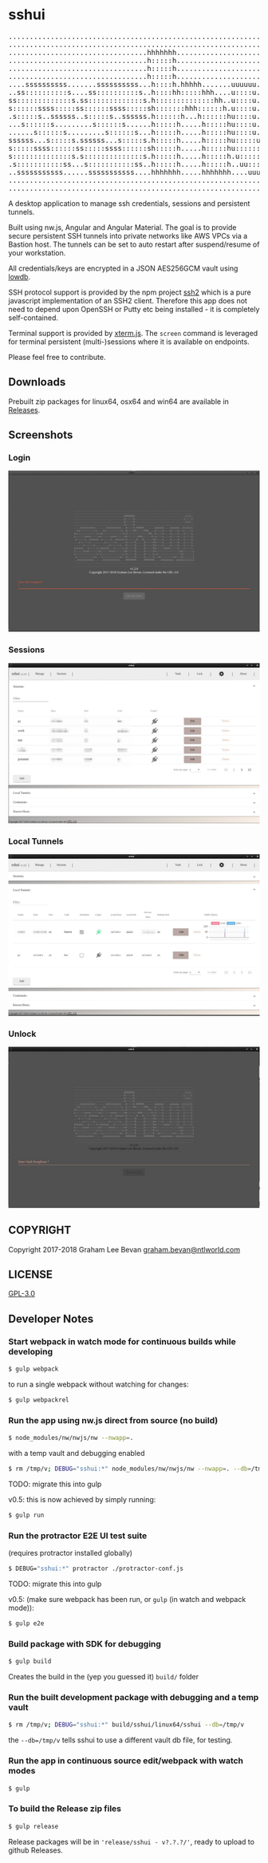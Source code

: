 # sshui
<pre>
...............................................................................
...............................................................................
.................................hhhhhhh.................................iiii..
.................................h:::::h................................i::::i.
.................................h:::::h.................................iiii..
.................................h:::::h.......................................
....ssssssssss.......ssssssssss...h::::h.hhhhh.......uuuuuu....uuuuuu..iiiiiii.
..ss::::::::::s....ss::::::::::s..h::::hh:::::hhh....u::::u....u::::u..i:::::i.
ss:::::::::::::s.ss:::::::::::::s.h::::::::::::::hh..u::::u....u::::u...i::::i.
s::::::ssss:::::ss::::::ssss:::::sh:::::::hhh::::::h.u::::u....u::::u...i::::i.
.s:::::s..ssssss..s:::::s..ssssss.h::::::h...h::::::hu::::u....u::::u...i::::i.
...s::::::s.........s::::::s......h:::::h.....h:::::hu::::u....u::::u...i::::i.
......s::::::s.........s::::::s...h:::::h.....h:::::hu::::u....u::::u...i::::i.
ssssss...s:::::s.ssssss...s:::::s.h:::::h.....h:::::hu:::::uuuu:::::u...i::::i.
s:::::ssss::::::ss:::::ssss::::::sh:::::h.....h:::::hu:::::::::::::::uui::::::i
s::::::::::::::s.s::::::::::::::s.h:::::h.....h:::::h.u:::::::::::::::ui::::::i
.s:::::::::::ss...s:::::::::::ss..h:::::h.....h:::::h..uu::::::::uu:::ui::::::i
..sssssssssss......sssssssssss....hhhhhhh.....hhhhhhh....uuuuuuuu..uuuuiiiiiiii
...............................................................................
...............................................................................
</pre>
A desktop application to manage ssh credentials, sessions and persistent tunnels.

Built using nw.js, Angular and Angular Material.
The goal is to provide secure persistent SSH tunnels into private networks
like AWS VPCs via a Bastion host.  The tunnels can be set to auto restart
after suspend/resume of your workstation.

All credentials/keys are encrypted in a JSON AES256GCM vault using
[lowdb](https://github.com/typicode/lowdb).

SSH protocol support is provided by the npm project
[ssh2](https://github.com/mscdex/ssh2) which is a
pure javascript implementation of an SSH2 client.  Therefore this
app does not need to depend upon OpenSSH or Putty etc being installed - it
is completely self-contained.

Terminal support is provided by [xterm.js](https://github.com/xtermjs/xterm.js).
The `screen` command is leveraged for terminal persistent (multi-)sessions where
it is available on endpoints.

Please feel free to contribute.

## Downloads

Prebuilt zip packages for linux64, osx64 and win64 are available in
[Releases](https://github.com/gbevan/sshui/releases).

## Screenshots
### Login
![Vault Password](docs/img/login.jpeg)
### Sessions
![Sessions](docs/img/sessions.jpeg)
### Local Tunnels
![Local Tunnels](docs/img/local-tunnels.jpeg)
### Unlock
![Vault Password](docs/img/vaultpw.jpeg)

## COPYRIGHT

Copyright 2017-2018 Graham Lee Bevan <graham.bevan@ntlworld.com>

## LICENSE

[GPL-3.0](https://github.com/gbevan/sshui/blob/master/LICENSE)

## Developer Notes

### Start webpack in watch mode for continuous builds while developing
```bash
$ gulp webpack
```
to run a single webpack without watching for changes:
```bash
$ gulp webpackrel
```
### Run the app using nw.js direct from source (no build)
```bash
$ node_modules/nw/nwjs/nw --nwapp=.
```
with a temp vault and debugging enabled
```bash
$ rm /tmp/v; DEBUG="sshui:*" node_modules/nw/nwjs/nw --nwapp=. --db=/tmp/v
```
TODO: migrate this into gulp

v0.5: this is now achieved by simply running:
```bash
$ gulp run
```
### Run the protractor E2E UI test suite

(requires protractor installed globally)
```bash
$ DEBUG="sshui:*" protractor ./protractor-conf.js
```
TODO: migrate this into gulp

v0.5: (make sure webpack has been run, or `gulp` (in watch and webpack mode)):
```bash
$ gulp e2e
```
### Build package with SDK for debugging
```bash
$ gulp build
```
Creates the build in the (yep you guessed it) `build/` folder

### Run the built development package with debugging and a temp vault
```bash
$ rm /tmp/v; DEBUG="sshui:*" build/sshui/linux64/sshui --db=/tmp/v
```
the `--db=/tmp/v` tells sshui to use a different vault db file, for testing.

### Run the app in continuous source edit/webpack with watch modes
```bash
$ gulp
```

### To build the Release zip files
```bash
$ gulp release
```
Release packages will be in `'release/sshui - v?.?.?/'`, ready to upload to
github Releases.
